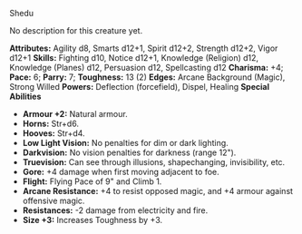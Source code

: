 Shedu

No description for this creature yet.

**Attributes:** Agility d8, Smarts d12+1, Spirit d12+2, Strength d12+2,
Vigor d12+1
**Skills:** Fighting d10, Notice d12+1, Knowledge (Religion) d12,
Knowledge (Planes) d12, Persuasion d12, Spellcasting d12
**Charisma:** +4; **Pace:** 6; **Parry:** 7; **Toughness:** 13 (2)
**Edges:** Arcane Background (Magic), Strong Willed
**Powers:** Deflection (forcefield), Dispel, Healing
**Special Abilities**
- **Armour +2:** Natural armour.
- **Horns:** Str+d6.
- **Hooves:** Str+d4.
- **Low Light Vision:** No penalties for dim or dark lighting.
- **Darkvision:** No vision penalties for darkness (range 12").
- **Truevision:** Can see through illusions, shapechanging,
invisibility, etc.
- **Gore:** +4 damage when first moving adjacent to foe.
- **Flight:** Flying Pace of 9" and Climb 1.
- **Arcane Resistance:** +4 to resist opposed magic, and +4 armour
against offensive magic.
- **Resistances:** -2 damage from electricity and fire.
- **Size +3:** Increases Toughness by +3.

